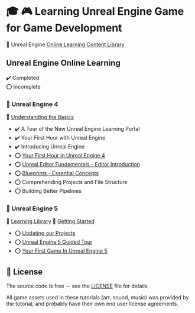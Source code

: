 # :mortar_board: :video_game: Learning Unreal Engine Game for Game Development

:link: Unreal Engine [Online Learning Content Library](https://learn.unrealengine.com/home/library)

## Unreal Engine Online Learning

:heavy_check_mark: Completed  
:o: Incomplete

### :beginner: Unreal Engine 4

:link: [Understanding the Basics](https://docs.unrealengine.com/4.27/en-US/Basics/)

- :heavy_check_mark: A Tour of the New Unreal Engine Learning Portal
- :heavy_check_mark: Your First Hour with Unreal Engine
- :heavy_check_mark: Introducing Unreal Engine
- :o: [Your First Hour in Unreal Engine 4](https://learn.unrealengine.com/course/3756115)
- :o: [Unreal Editor Fundamentals - Editor Introduction](https://learn.unrealengine.com/course/2951678)
- :o: [Blueprints - Essential Concepts](https://learn.unrealengine.com/course/2436619)
- :o: Comprehending Projects and File Structure
- :o: Building Better Pipelines

### :beginner: Unreal Engine 5

:link: [Learning Library](https://dev.epicgames.com/community/learning)
:link: [Getting Started](https://dev.epicgames.com/community/getting-started)

- :o: [Updating our Projects](https://dev.epicgames.com/community/learning/courses/1d4/transitioning-to-unreal-engine-5/W1V/updating-our-projects)
- :o: [Unreal Engine 5 Guided Tour](https://dev.epicgames.com/community/learning/talks-and-demos/vyn9/unreal-engine-5-guided-tour)
- :o: [Your First Game In Unreal Engine 5](https://dev.epicgames.com/community/learning/tutorials/e2V/your-first-game-in-unreal-engine-5)

## :page_with_curl: License

The source code is free -- see the [LICENSE](LICENSE) file for details

All game assets used in these tutorials (art, sound, music) was provided by the tutorial, and probably have their own end user license agreements.
